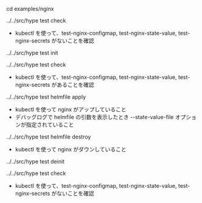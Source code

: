 cd examples/nginx

../../src/hype test check
  * kubectl を使って、test-nginx-configmap, test-nginx-state-value, test-nginx-secrets がないことを確認

../../src/hype test init

../../src/hype test check
  * kubectl を使って、test-nginx-configmap, test-nginx-state-value, test-nginx-secrets があることを確認

../../src/hype test helmfile apply
  * kubectl を使って nginx がアップしていること
  * デバッグログで helmfile の引数を表示したとき --state-value-file オプションが指定されていること

../../src/hype test helmfile destroy
  * kubectl を使って nginx がダウンしていること

../../src/hype test deinit

../../src/hype test check
  * kubectl を使って、test-nginx-configmap, test-nginx-state-value, test-nginx-secrets がないことを確認
